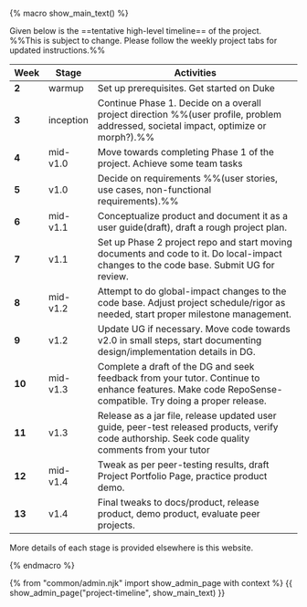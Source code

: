 {% macro show_main_text() %}
<div id="main">

<!--
[<img src="{{baseUrl}}/admin/images/timeline.png" width="100%">](images/timeline.png)

To expedite your project implementation, you will be given some sample code (AddressBook-Level1 to AddressBook-Level4, shown as `AB1` to `AB4` in the diagram above).  You can use `AB1` to `AB3` to ramp up your tech skills in preparation for the project. `AB4` is the version you will use as the starting point for your final project. Some of the work you do in `AB1` to `AB3` can be ported over to `AB4` and can be used to claim credit in the final project.
-->

Given below is the ==tentative high-level timeline== of the project. <br> %%This is subject to change. Please follow the weekly project tabs for updated instructions.%%

Week  | Stage     | Activities
------|-----------|-----------
**2** |warmup    | <span id="warmup-overview">Set up prerequisites. Get started on Duke</span>
**3** |inception| <span id="inception-overview">Continue Phase 1. Decide on a overall project direction %%(user profile, problem addressed, societal impact, optimize or morph?).%%</span>
**4** |mid-v1.0 | <span id="mid-v10-overview">Move towards completing Phase 1 of the project. Achieve some team tasks </span>
**5** |v1.0     | <span id="v10-overview">Decide on requirements %%(user stories, use cases, non-functional requirements).%%</span>
**6** |mid-v1.1 | <span id="mid-v11-overview">Conceptualize product and document it as a user guide(draft), draft a rough project plan.</span>
**7** |v1.1     | <span id="v11-overview">Set up Phase 2 project repo and start moving documents and code to it. Do local-impact changes to the code base. Submit UG for review.</span>
**8** |mid-v1.2 | <span id="mid-v12-overview">Attempt to do global-impact changes to the code base. Adjust project schedule/rigor as needed, start proper milestone management.</span>
**9** |v1.2     | <span id="v12-overview">Update UG if necessary. Move code towards v2.0 in small steps, start documenting design/implementation details in DG.</span>
**10**|mid-v1.3 | <span id="mid-v13-overview">Complete a draft of the DG and seek feedback from your tutor. Continue to enhance features. Make code RepoSense-compatible. Try doing a proper release.</span>
**11**|v1.3     | <span id="v13-overview">Release as a jar file, release updated user guide, peer-test released products, verify code authorship. Seek code quality comments from your tutor</span>
**12**|mid-v1.4 | <span id="mid-v14-overview">Tweak as per peer-testing results, draft Project Portfolio Page, practice product demo.</span>
**13**|v1.4     | <span id="v14-overview">Final tweaks to docs/product, release product, demo product, evaluate peer projects.</span>

More details of each stage is provided elsewhere is this website.

</div>
{% endmacro %}

{% from "common/admin.njk" import show_admin_page with context %}
{{ show_admin_page("project-timeline", show_main_text) }}
